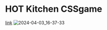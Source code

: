 # HOT Kitchen CSSgame
[link](https://rolling-scopes-school.github.io/galiia-gr-JSFE2023Q1/RSS-CSS-Selectors/index.html)
![2024-04-03_16-37-33](https://github.com/Galiia-GR/galiia-gr-JSFE2023Q1/assets/91584873/ae747c23-f18e-4b09-a7df-cd745f5b464f)
